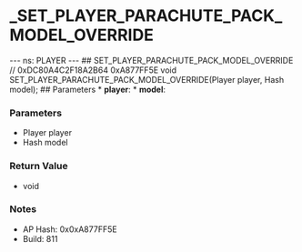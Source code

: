 # _SET_PLAYER_PARACHUTE_PACK_MODEL_OVERRIDE

--- ns: PLAYER --- ## SET_PLAYER_PARACHUTE_PACK_MODEL_OVERRIDE  // 0xDC80A4C2F18A2B64 0xA877FF5E void SET_PLAYER_PARACHUTE_PACK_MODEL_OVERRIDE(Player player, Hash model);   ## Parameters * **player**: * **model**:

### Parameters
* Player player
* Hash model

### Return Value
* void

### Notes
* AP Hash: 0x0xA877FF5E
* Build: 811

